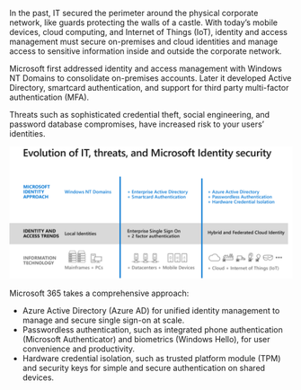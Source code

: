 In the past, IT secured the perimeter around the physical corporate network, like guards protecting the walls of a castle. With today’s mobile devices, cloud computing, and Internet of Things (IoT), identity and access management must secure on-premises and cloud identities and manage access to sensitive information inside and outside the corporate network. 

Microsoft first addressed identity and access management with Windows NT Domains to consolidate on-premises accounts. Later it developed Active Directory, smartcard authentication, and support for third party multi-factor authentication (MFA).  

Threats such as sophisticated credential theft, social engineering, and password database compromises, have increased risk to your users’ identities.

![Evolution of identity and access management](../media/icon1.png)

Microsoft 365 takes a comprehensive approach:  

- Azure Active Directory (Azure AD) for unified identity management to manage and secure single sign-on at scale.  
- Passwordless authentication, such as integrated phone authentication (Microsoft Authenticator) and biometrics (Windows Hello), for user convenience and productivity.
- Hardware credential isolation, such as trusted platform module (TPM) and security keys for simple and secure authentication on shared devices.
